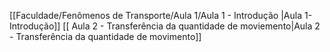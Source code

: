 [[Faculdade/Fenômenos de Transporte/Aula 1/Aula 1 - Introdução |Aula 1- Introdução]] 
[[ Aula 2 - Transferência da quantidade de moviemento|Aula 2 - Transferência da quantidade  de movimento]]